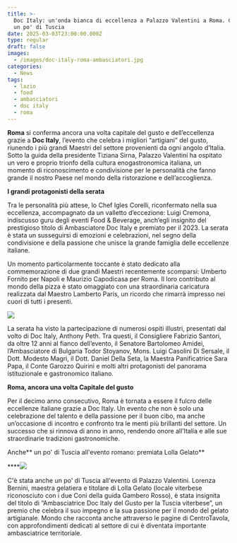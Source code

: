 ```yaml
---
title: >-
  Doc Italy: un'onda bianca di eccellenza a Palazzo Valentini a Roma. Con anche
  un po' di Tuscia
date: 2025-03-03T23:00:00.000Z
type: regular
draft: false
images:
  - /images/doc-italy-roma-ambasciatori.jpg
categories:
  - News
tags:
  - lazio
  - food
  - ambasciatori
  - doc italy
  - roma
---
```


**Roma** si conferma ancora una volta capitale del gusto e dell’eccellenza grazie a **Doc Italy**, l’evento che celebra i migliori “artigiani” del gusto, riunendo i più grandi Maestri del settore provenienti da ogni angolo d’Italia. Sotto la guida della presidente Tiziana Sirna, Palazzo Valentini ha ospitato un vero e proprio trionfo della cultura enogastronomica italiana, un momento di riconoscimento e condivisione per le personalità che fanno grande il nostro Paese nel mondo della ristorazione e dell’accoglienza.

**I grandi protagonisti della serata**

Tra le personalità più attese, lo Chef Igles Corelli, riconfermato nella sua eccellenza, accompagnato da un valletto d’eccezione: Luigi Cremona, indiscusso guru degli eventi Food & Beverage, anch’egli insignito del prestigioso titolo di Ambasciatore Doc Italy e premiato per il 2023. La serata è stata un susseguirsi di emozioni e celebrazioni, nel segno della condivisione e della passione che unisce la grande famiglia delle eccellenze italiane.

Un momento particolarmente toccante è stato dedicato alla commemorazione di due grandi Maestri recentemente scomparsi: Umberto Fornito per Napoli e Maurizio Capodicasa per Roma. Il loro contributo al mondo della pizza è stato omaggiato con una straordinaria caricatura realizzata dal Maestro Lamberto Paris, un ricordo che rimarrà impresso nei cuori di tutti i presenti.

![](</images/Marco Aquilani  Fotografo Food and Beverage 2.png>)

La serata ha visto la partecipazione di numerosi ospiti illustri, presentati dal volto di Doc Italy, Anthony Peth. Tra questi, il Consigliere Fabrizio Santori, da oltre 12 anni al fianco dell’evento, il Senatore Bartolomeo Amidei, l’Ambasciatore di Bulgaria Todor Stoyanov, Mons. Luigi Casolini Di Sersale, il Dott. Modesto Magri, il Dott. Daniel Della Seta, la Maestra Panificatrice Sara Papa, il Conte Garozzo Quirini e molti altri protagonisti del panorama istituzionale e gastronomico italiano.

**Roma, ancora una volta Capitale del gusto**

Per il decimo anno consecutivo, Roma è tornata a essere il fulcro delle eccellenze italiane grazie a Doc Italy. Un evento che non è solo una celebrazione del talento e della passione per il buon cibo, ma anche un’occasione di incontro e confronto tra le menti più brillanti del settore. Un successo che si rinnova di anno in anno, rendendo onore all’Italia e alle sue straordinarie tradizioni gastronomiche.

Anche** un po' di Tuscia all'evento romano: premiata Lolla Gelato**

****![](/images/lolla-gelato-viterbo.jpg)

C'è stata anche un po' di Tuscia all'evento di Palazzo Valentini. Lorenza Bernini, maestra gelatiera e titolare di Lolla Gelato (locale viterbese riconosciuto con i due Coni della guida Gambero Rosso), è stata insignita del titolo di “Ambasciatrice Doc Italy del Gusto per la Tuscia viterbese”, un premio che celebra il suo impegno e la sua passione per il mondo del gelato artigianale. Mondo che racconta anche attraverso le pagine di CentroTavola, con approfondimenti dedicati al settore di cui è diventata importante ambasciatrice territoriale.
